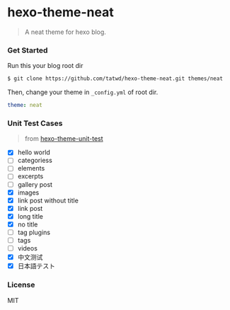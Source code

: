 # hexo-theme-neat
> A neat theme for hexo blog.

### Get Started
Run this your blog root dir
```bash
$ git clone https://github.com/tatwd/hexo-theme-neat.git themes/neat
```
Then, change your theme in `_config.yml` of root dir.
```yml
theme: neat
```

<!--
### Dev Setup
You must clone the unit test template from [offical branch](https://github.com/hexojs/hexo-theme-unit-test), then clone this theme to its themes dir and change `theme` value in then `_config.yml` of the root dir
-->

### Unit Test Cases

> from [hexo-theme-unit-test](https://github.com/hexojs/hexo-theme-unit-test)
- [x] hello world
- [ ] categoriess
- [ ] elements
- [ ] excerpts
- [ ] gallery post
- [x] images
- [x] link post without title
- [x] link post
- [x] long title
- [x] no title
- [ ] tag plugins
- [ ] tags
- [ ] videos
- [x] 中文测试
- [x] 日本語テスト

### License
MIT